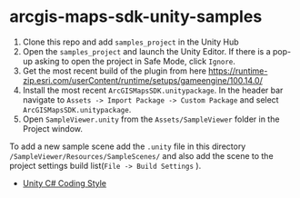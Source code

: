 # arcgis-maps-sdk-unity-samples

1. Clone this repo and add `samples_project` in the Unity Hub
2. Open the `samples_project` and launch the Unity Editor. If there is a pop-up asking to open the project in Safe Mode, click `Ignore`.
3. Get the most recent build of the plugin from here https://runtime-zip.esri.com/userContent/runtime/setups/gameengine/100.14.0/
4. Install the most recent `ArcGISMapsSDK.unitypackage`. In the header bar navigate to `Assets -> Import Package -> Custom Package` and select `ArcGISMapsSDK.unitypackage`.
5. Open `SampleViewer.unity` from the `Assets/SampleViewer` folder in the Project window.

To add a new sample scene add the `.unity` file in this directory `/SampleViewer/Resources/SampleScenes/` and also add the scene to the project settings build list(`File -> Build Settings` ).

- [Unity C# Coding Style](coding-style-csharp.md)
